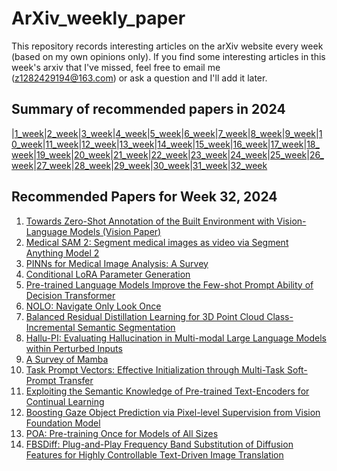 # ArXiv_weekly_paper
This repository records interesting articles on the arXiv website every week (based on my own opinions only).
If you find some interesting articles in this week's arxiv that I've missed, feel free to email me (z1282429194@163.com) or ask a question and I'll add it later.

## Summary of recommended papers in 2024
<!-- | | | | |
|--------|--------|--------|--------| -->
|[1_week](https://github.com/Fatflower/ArXiv_weekly_paper/blob/main/2024/1_week.md)|[2_week](https://github.com/Fatflower/ArXiv_weekly_paper/blob/main/2024/2_week.md)|[3_week](https://github.com/Fatflower/ArXiv_weekly_paper/blob/main/2024/3_week.md)|[4_week](https://github.com/Fatflower/ArXiv_weekly_paper/blob/main/2024/4_week.md)|[5_week](https://github.com/Fatflower/ArXiv_weekly_paper/blob/main/2024/5_week.md)|[6_week](https://github.com/Fatflower/ArXiv_weekly_paper/blob/main/2024/6_week.md)|[7_week](https://github.com/Fatflower/ArXiv_weekly_paper/blob/main/2024/7_week.md)|[8_week](https://github.com/Fatflower/ArXiv_weekly_paper/blob/main/2024/8_week.md)|[9_week](https://github.com/Fatflower/ArXiv_weekly_paper/blob/main/2024/9_week.md)|[10_week](https://github.com/Fatflower/ArXiv_weekly_paper/blob/main/2024/10_week.md)|[11_week](https://github.com/Fatflower/ArXiv_weekly_paper/blob/main/2024/11_week.md)|[12_week](https://github.com/Fatflower/ArXiv_weekly_paper/blob/main/2024/12_week.md)|[13_week](https://github.com/Fatflower/ArXiv_weekly_paper/blob/main/2024/13_week.md)|[14_week](https://github.com/Fatflower/ArXiv_weekly_paper/blob/main/2024/14_week.md)|[15_week](https://github.com/Fatflower/ArXiv_weekly_paper/blob/main/2024/15_week.md)|[16_week](https://github.com/Fatflower/ArXiv_weekly_paper/blob/main/2024/16_week.md)|[17_week](https://github.com/Fatflower/ArXiv_weekly_paper/blob/main/2024/17_week.md)|[18_week](https://github.com/Fatflower/ArXiv_weekly_paper/blob/main/2024/18_week.md)|[19_week](https://github.com/Fatflower/ArXiv_weekly_paper/blob/main/2024/19_week.md)|[20_week](https://github.com/Fatflower/ArXiv_weekly_paper/blob/main/2024/20_week.md)|[21_week](https://github.com/Fatflower/ArXiv_weekly_paper/blob/main/2024/21_week.md)|[22_week](https://github.com/Fatflower/ArXiv_weekly_paper/blob/main/2024/22_week.md)|[23_week](https://github.com/Fatflower/ArXiv_weekly_paper/blob/main/2024/23_week.md)|[24_week](https://github.com/Fatflower/ArXiv_weekly_paper/blob/main/2024/24_week.md)|[25_week](https://github.com/Fatflower/ArXiv_weekly_paper/blob/main/2024/25_week.md)|[26_week](https://github.com/Fatflower/ArXiv_weekly_paper/blob/main/2024/26_week.md)|[27_week](https://github.com/Fatflower/ArXiv_weekly_paper/blob/main/2024/27_week.md)|[28_week](https://github.com/Fatflower/ArXiv_weekly_paper/blob/main/2024/28_week.md)|[29_week](https://github.com/Fatflower/ArXiv_weekly_paper/blob/main/2024/29_week.md)|[30_week](https://github.com/Fatflower/ArXiv_weekly_paper/blob/main/2024/30_week.md)|[31_week](https://github.com/Fatflower/ArXiv_weekly_paper/blob/main/2024/31_week.md)|[32_week](https://github.com/Fatflower/ArXiv_weekly_paper/blob/main/2024/32_week.md)



<!-- | | | | | -->

## Recommended Papers for Week 32, 2024
1. [Towards Zero-Shot Annotation of the Built Environment with Vision-Language Models (Vision Paper)](https://arxiv.org/abs/2408.00932)
2. [Medical SAM 2: Segment medical images as video via Segment Anything Model 2](https://arxiv.org/abs/2408.00874)
3. [PINNs for Medical Image Analysis: A Survey](https://arxiv.org/abs/2408.01026)
4. [Conditional LoRA Parameter Generation](https://arxiv.org/abs/2408.01415)
5. [Pre-trained Language Models Improve the Few-shot Prompt Ability of Decision Transformer](https://arxiv.org/abs/2408.01402)
6. [NOLO: Navigate Only Look Once](https://arxiv.org/abs/2408.01384)
7. [Balanced Residual Distillation Learning for 3D Point Cloud Class-Incremental Semantic Segmentation](https://arxiv.org/abs/2408.01356)
8. [Hallu-PI: Evaluating Hallucination in Multi-modal Large Language Models within Perturbed Inputs](https://arxiv.org/abs/2408.01355)
9. [A Survey of Mamba](https://arxiv.org/abs/2408.01129)
10. [Task Prompt Vectors: Effective Initialization through Multi-Task Soft-Prompt Transfer](https://arxiv.org/abs/2408.01119)
11. [Exploiting the Semantic Knowledge of Pre-trained Text-Encoders for Continual Learning](https://arxiv.org/abs/2408.01076)
12. [Boosting Gaze Object Prediction via Pixel-level Supervision from Vision Foundation Model](https://arxiv.org/abs/2408.01044)
13. [POA: Pre-training Once for Models of All Sizes](https://arxiv.org/abs/2408.01031)
14. [FBSDiff: Plug-and-Play Frequency Band Substitution of Diffusion Features for Highly Controllable Text-Driven Image Translation](https://arxiv.org/abs/2408.00998)